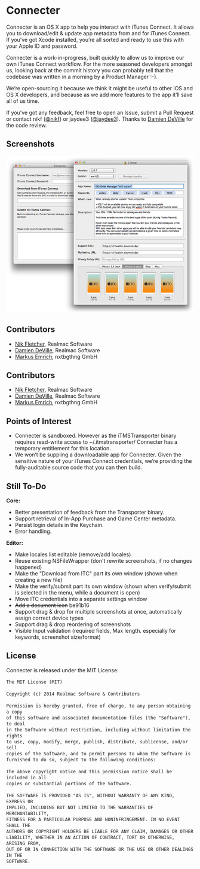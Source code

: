Connecter
===========

Connecter is an OS X app to help you interact with iTunes Connect. It allows you to download/edit & update app metadata from and for iTunes Connect. If you’ve got Xcode installed, you’re all sorted and ready to use this with your Apple ID and password.

Connecter is a work-in-progress, built quickly to allow us to improve our own iTunes Connect workflow. For the more seasoned developers amongst us, looking back at the commit history you can probably tell that the codebase was written in a morning by a Product Manager :-). 

We’re open-sourcing it because we think it might be useful to other iOS and OS X developers, and because as we add more features to the app it’ll save all of us time.

If you’ve got any feedback, feel free to open an Issue, submit a Pull Request or contact nikf ([@nikf](https://twitter.com/nikf)) or jaydee3 ([@jaydee3](https://twitter.com/jaydee3)). Thanks to [Damien DeVille](https://twitter.com/damiendeville) for the code review.

## Screenshots

![Screenshot](assets/screenshots.png)

## Contributors

- [Nik Fletcher](https://twitter.com/nikf), Realmac Software
- [Damien DeVille](https://twitter.com/damiendeville), Realmac Software
- [Markus Emrich](https://twitter.com/jaydee3), nxtbgthng GmbH

## Contributors

- [Nik Fletcher](https://twitter.com/nikf), Realmac Software
- [Damien DeVille](https://twitter.com/damiendeville), Realmac Software
- [Markus Emrich](https://twitter.com/jaydee3), nxtbgthng GmbH

## Points of Interest

- Connecter is sandboxed. However as the iTMSTransporter binary requires read-write access to ~/.itmstransporter/ Connecter has a temporary entitlement for this location.
- We won’t be suppling a downloadable app for Connecter. Given the sensitive nature of your iTunes Connect credentials, we’re providing the fully-auditable source code that you can then build.

## Still To-Do

**Core:**

- Better presentation of feedback from the Transporter binary.
- Support retrieval of In-App Purchase and Game Center metadata.
- Persist login details in the Keychain.
- Error handling.

**Editor:**

- Make locales list editable (remove/add locales)
- Reuse existing NSFileWrapper (don't rewrite screenshots, if no changes happened)
- Make the "Download from ITC" part its own window (shown when creating a new file)
- Make the verify/submit part its own window (shown when verify/submit is selected in the menu, while a document is open)
- Move ITC credentials into a separate settings window
- ~~Add a document icon~~ be91b16
- Support drag & drop for multiple screenshots at once, automatically assign correct device types
- Support drag & drop reordering of screenshots
- Visible Input validation (required fields, Max length. especially for keywords, screenshot size/format)


## License

Connecter is released under the MIT License:

	The MIT License (MIT)

	Copyright (c) 2014 Realmac Software & Contributors

	Permission is hereby granted, free of charge, to any person obtaining a copy
	of this software and associated documentation files (the "Software"), to deal
	in the Software without restriction, including without limitation the rights
	to use, copy, modify, merge, publish, distribute, sublicense, and/or sell
	copies of the Software, and to permit persons to whom the Software is
	furnished to do so, subject to the following conditions:

	The above copyright notice and this permission notice shall be included in all
	copies or substantial portions of the Software.

	THE SOFTWARE IS PROVIDED "AS IS", WITHOUT WARRANTY OF ANY KIND, EXPRESS OR
	IMPLIED, INCLUDING BUT NOT LIMITED TO THE WARRANTIES OF MERCHANTABILITY,
	FITNESS FOR A PARTICULAR PURPOSE AND NONINFRINGEMENT. IN NO EVENT SHALL THE
	AUTHORS OR COPYRIGHT HOLDERS BE LIABLE FOR ANY CLAIM, DAMAGES OR OTHER
	LIABILITY, WHETHER IN AN ACTION OF CONTRACT, TORT OR OTHERWISE, ARISING FROM,
	OUT OF OR IN CONNECTION WITH THE SOFTWARE OR THE USE OR OTHER DEALINGS IN THE
	SOFTWARE.
